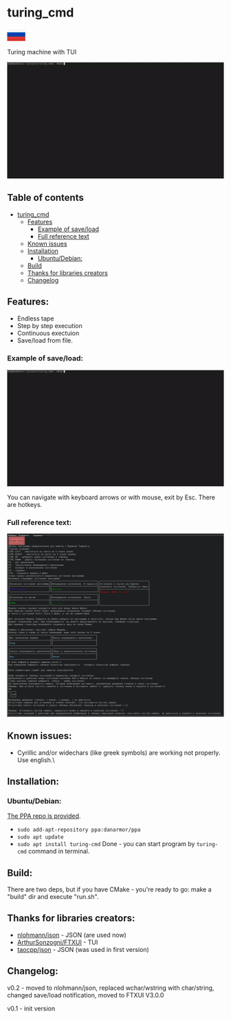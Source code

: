 <a name="turing-cmd"/>

# turing_cmd

[![Русская версия](forReadme/RU-icon.png)](README-RU.md)

Turing machine with TUI

![1.gif](forReadme/1.gif)

## Table of contents
- [turing_cmd](#turing-cmd)
  * [Features](#features)
    + [Example of save/load](#example-of-save-load)
    + [Full reference text](#full-reference-text)
  * [Known issues](#known-issues)
  * [Installation](#installation)
    + [Ubuntu/Debian:](#ubuntu-debian)
  * [Build](#build)
  * [Thanks for libraries creators](#thanks-for-libraries-creators)
  * [Changelog](#changelog)


<a name="features"/>

## Features:
- Endless tape
- Step by step execution
- Continuous exectuion
- Save/load from file.

<a name="example-of-save-load"/>

### Example of save/load:
![2.gif](forReadme/2.gif)

You can navigate with keyboard arrows or with mouse, exit by Esc. There are hotkeys.

<a name="full-reference-text"/>

### Full reference text:
![3.png](forReadme/3.png) 

<a name="known-issues"/>

## Known issues:
- Cyrillic and/or widechars (like greek symbols) are working not properly. Use english.\

<a name="installation"/>

## Installation:

<a name="ubuntu-debian"/>

### Ubuntu/Debian:
[The PPA repo is provided](https://launchpad.net/~danarmor/+archive/ubuntu/ppa).
* `sudo add-apt-repository ppa:danarmor/ppa`
* `sudo apt update`
* `sudo apt install turing-cmd`
Done - you can start program by `turing-cmd` command in terminal.

<a name="build"/>

## Build:
There are two deps, but if you have CMake - you're ready to go: make a "build" dir and execute "run.sh".

<a name="thanks-for-libraries-creators"/>

## Thanks for libraries creators:
- [nlohmann/json](https://github.com/nlohmann/json) - JSON (are used now)
- [ArthurSonzogni/FTXUI](https://github.com/ArthurSonzogni/FTXUI) - TUI
- [taocpp/json](https://github.com/taocpp/json) - JSON (was used in first version)

<a name="changelog"/>

## Changelog:
v0.2 - moved to nlohmann/json, replaced wchar/wstring with char/string, changed save/load notification, moved to FTXUI V3.0.0

v0.1 - init version
